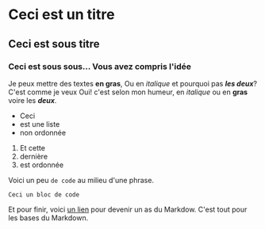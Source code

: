 # Ceci est un titre
## Ceci est sous titre
### Ceci est sous sous... Vous avez compris l'idée

Je peux mettre des textes **en gras**,
Ou en *italique* et pourquoi pas ***les deux***? C'est comme je veux
Oui! c'est selon mon humeur, en *italique* ou en **gras** voire les ***deux***.

- Ceci
- est une liste
- non ordonnée

1. Et cette
2. dernière
3. est ordonnée

Voici un peu `de code` au milieu d'une phrase.

```
Ceci un bloc de code
```
Et pour finir, voici [un lien](https://guides.github.com/features/mastering-markdown/) pour devenir un as du Markdow.
C'est tout pour les bases du Markdown.
